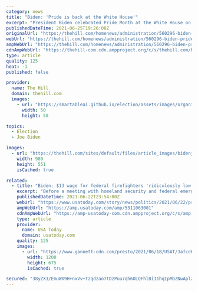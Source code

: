 ```yaml
---
category: news
title: "Biden: 'Pride is back at the White House'"
excerpt: "President Biden celebrated Pride Month at the White House on Friday and called for actions to protect the LGBT community, including Senate passage of the Equality Act."
publishedDateTime: 2021-06-25T19:26:00Z
originalUrl: "https://thehill.com/homenews/administration/560296-biden-pride-is-back-at-the-white-house"
webUrl: "https://thehill.com/homenews/administration/560296-biden-pride-is-back-at-the-white-house"
ampWebUrl: "https://thehill.com/homenews/administration/560296-biden-pride-is-back-at-the-white-house?amp"
cdnAmpWebUrl: "https://thehill-com.cdn.ampproject.org/c/s/thehill.com/homenews/administration/560296-biden-pride-is-back-at-the-white-house?amp"
type: article
quality: 125
heat: -1
published: false

provider:
  name: The Hill
  domain: thehill.com
  images:
    - url: "https://smartableai.github.io/election/assets/images/organizations/thehill.com-50x50.jpg"
      width: 50
      height: 50

topics:
  - Election
  - Joe Biden

images:
  - url: "https://thehill.com/sites/default/files/article_images/bidenjoe_pridemonth_062521getty.png"
    width: 980
    height: 551
    isCached: true

related:
  - title: "Biden: $13 wage for federal firefighters 'ridiculously low'"
    excerpt: "Before a meeting with homeland security and federal emergency management officials, the president told reporters he promised to end the $13 an hour salary paid to federal firefighters. \"I just realized - I didn't realize this,"
    publishedDateTime: 2021-06-22T23:54:00Z
    webUrl: "https://www.usatoday.com/story/news/politics/2021/06/22/president-biden-calls-13-federal-firefighter-wage-ridiculously-low/5311063001/"
    ampWebUrl: "https://amp.usatoday.com/amp/5311063001"
    cdnAmpWebUrl: "https://amp-usatoday-com.cdn.ampproject.org/c/s/amp.usatoday.com/amp/5311063001"
    type: article
    provider:
      name: USA Today
      domain: usatoday.com
    quality: 125
    images:
      - url: "https://www.gannett-cdn.com/presto/2021/06/18/USAT/3afcd6a4-0f99-4a5a-975a-bb1f36bbee1c-AP_Biden_1.jpg?auto=webp&crop=5895,3316,x12,y0&format=pjpg&width=1200"
        width: 1200
        height: 675
        isCached: true

secured: "38yZX3/EmuWX9H+nxVv+Tzqdzao7tDzPuu7qh6OLQFhlBiI1hqIpMbZNwAplzjly7jjgzfOvCiu/SIDiirWpERCoDoh0iQbg6XjLToCegBkSCwQD3l8sS64KLb0fRo/3OeWW/qn+4e5Wq/yTHFr6yjZzLW7ahCluv4P4JVQ7YgQkNXLe8l6WBwZaeG5tSXEeHsxvgGnhmEPya1I459vXoOZbEW5Sc5q31ixc27E5aa44p+ZQY2OKSPdxcEaInYG3xMitJ5y9KXvq9V3VDLG9SQ6myiTRmxYcv+ZxTyOCtw1nGFNsnews56G7tbWdfn0Y/OFamsNEo3zqke/Kas55lwro+mRz/pPR89KATMAga3o=;mBhcI4Hfx8DY17Rqv3dlJQ=="
---
```


